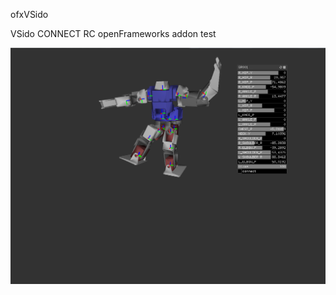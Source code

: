 ofxVSido

VSido CONNECT RC openFrameworks addon test
 
![GR001]( https://github.com/dotchang/ofxVSido/raw/master/ofxVSido.png )